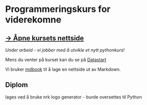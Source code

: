 # Programmeringskurs for viderekomne

## [→ Åpne kursets nettside](https://nrkno.github.io/prog-videre)

_Under arbeid - vi jobber med å utvikle et nytt pythonkurs!_

Mens du venter på kurset kan du se på [Datastart](https://tv.nrk.no/serie/datastart)

Vi bruker [mdbook](https://rust-lang.github.io/mdBook/) til å lage en nettside ut av Markdown.

## Diplom

lages ved å bruke nrk logo generator - burde oversettes til Python
